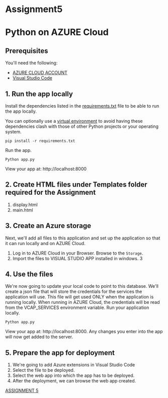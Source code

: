 # Assignment5
# Python on AZURE Cloud



## Prerequisites

You'll need the following:
* [AZURE CLOUD ACCOUNT](https://portal.azure.com/#home)
* [Visual Studio Code](https://code.visualstudio.com/download)


## 1. Run the app locally

Install the dependencies listed in the [requirements.txt](https://pip.readthedocs.io/en/stable/user_guide/#requirements-files) file to be able to run the app locally.

You can optionally use a [virtual environment](https://packaging.python.org/installing/#creating-and-using-virtual-environments) to avoid having these dependencies clash with those of other Python projects or your operating system.
  ```
pip install -r requirements.txt
  ```

Run the app.
  ```
Python app.py
  ```

 View your app at: http://localhost:8000

## 2. Create HTML files under Templates folder required for the Assignment
1. display.html
2. main.html


## 3. Create an Azure storage

Next, we'll add all files to this application and set up the application so that it can run locally and on AZURE Cloud.

1. Log in to AZURE Cloud in your Browser. Browse to the `Storage`.
2. Import the files to  VISUAL STUDIO APP installed in windows.
3

## 4. Use the files

We're now going to update your local code to point to this database. We'll create a json file that will store the credentials for the services the application will use. This file will get used ONLY when the application is running locally. When running in AZURE Cloud, the credentials will be read from the VCAP_SERVICES environment variable.
Run your application locally.
  ```
Python app.py
  ```

  View your app at: http://localhost:8000. Any changes you enter into the app will now get added to the server.

## 5. Prepare the app for deployment

1. We're going to add Azure extensions in Visual Studio Code 
2. Select the file to be deployed.
3. Select the web app into which the app has to be deployed.
4. After the deployment, we can browse the web app created.

[ASSIGNMENT 5](https://harikagovadaassignment5.azurewebsites.net/)

  ```

  ```
